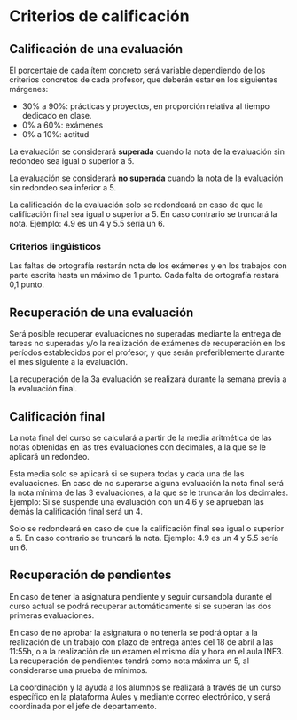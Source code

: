 # Criterios de calificación

## Calificación de una evaluación
El porcentaje de cada ítem concreto será variable dependiendo de los criterios concretos de cada profesor, que deberán estar en los siguientes márgenes:

* 30% a 90%: prácticas y proyectos, en proporción relativa al tiempo dedicado en clase.
* 0% a 60%: exámenes
* 0% a 10%: actitud

La evaluación se considerará **superada** cuando la nota de la evaluación sin redondeo sea igual o superior a 5.

La evaluación se considerará **no superada** cuando la nota de la evaluación sin redondeo sea inferior a 5.

La calificación de la evaluación solo se redondeará en caso de que la calificación final sea igual o superior a 5. En caso contrario se truncará la nota. Ejemplo: 4.9 es un 4 y 5.5 sería un 6.

### Criterios lingúísticos

Las faltas de ortografía restarán nota de los exámenes y en los trabajos con parte escrita hasta un máximo de 1 punto. Cada falta de ortografía restará 0,1 punto.

## Recuperación de una evaluación

Será posible recuperar evaluaciones no superadas mediante la entrega de tareas no superadas y/o la realización de exámenes de recuperación en los períodos establecidos por el profesor, y que serán preferiblemente durante el mes siguiente a la evaluación. 

La recuperación de la 3a evaluación se realizará durante la semana previa a la evaluación final.

## Calificación final
La nota final del curso se calculará a partir de la media aritmética de las notas obtenidas en las tres evaluaciones con decimales, a la que se le aplicará un redondeo.

Esta media solo se aplicará si se supera todas y cada una de las evaluaciones. En caso de no superarse alguna evaluación la nota final será la nota mínima de las 3 evaluaciones, a la que se le truncarán los decimales. Ejemplo: Si se suspende una evaluación con un 4.6 y se aprueban las demás la calificación final será un 4.

Solo se redondeará en caso de que la calificación final sea igual o superior a 5. En caso contrario se truncará la nota. Ejemplo: 4.9 es un 4 y  5.5 sería un 6.

## Recuperación de pendientes
En caso de tener la asignatura pendiente y seguir cursandola durante el curso actual se podrá recuperar automáticamente si se superan las dos primeras evaluaciones.

En caso de no aprobar la asignatura o no tenerla se podrá optar a la realización de un trabajo con plazo de entrega antes del 18 de abril a las 11:55h, o a la realización de un examen el mismo día y hora en el aula INF3. La recuperación de pendientes tendrá como nota máxima un 5, al considerarse una prueba de mínimos.

La coordinación y la ayuda a los alumnos se realizará a través de un curso específico en la plataforma Aules y mediante correo electrónico, y será coordinada por el jefe de departamento.
